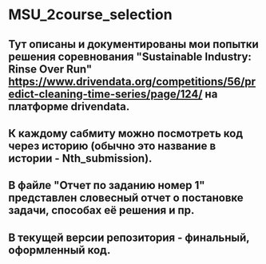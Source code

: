 # MSU_2course_selection
## Тут описаны и документированы мои попытки решения соревнования "Sustainable Industry: Rinse Over Run" https://www.drivendata.org/competitions/56/predict-cleaning-time-series/page/124/ на платформе drivendata. 
## К каждому сабмиту можно посмотреть код через историю (обычно это название в истории - Nth_submission).
## В файле "Отчет по заданию номер 1" представлен словесный отчет о постановке задачи, способах её решения и пр.
## В текущей версии репозитория - финальный, оформленный код. 
